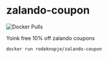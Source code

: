 # zalando-coupon

![Docker Pulls](https://img.shields.io/docker/pulls/rodeknopje/zalando-coupon)

Yoink free 10% off zalando coupons

`docker run rodeknopje/zalando-coupon`


